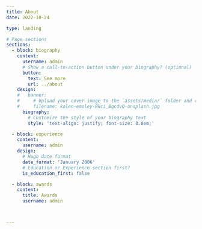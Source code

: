```yaml
---
title: About
date: 2022-10-24

type: landing

# Page sections
sections:
  - block: biography
    content:
      username: admin
      # Show a call-to-action button under your biography? (optional)
      button:
        text: See more
        url: ../about
    design:
    #   banner:
    #     # Upload your cover image to the `assets/media/` folder and reference it here
    #     filename: kalen-emsley-Bkci_8qcdvQ-unsplash.jpg
      biography:
        # Customize the style of your biography text
        style: 'text-align: justify; font-size: 0.8em;'

  - block: experience
    content:
      username: admin
    design:
      # Hugo date format
      date_format: 'January 2006'
      # Education or Experience section first?
      is_education_first: false

  - block: awards
    content:
      title: Awards
      username: admin



---
```

